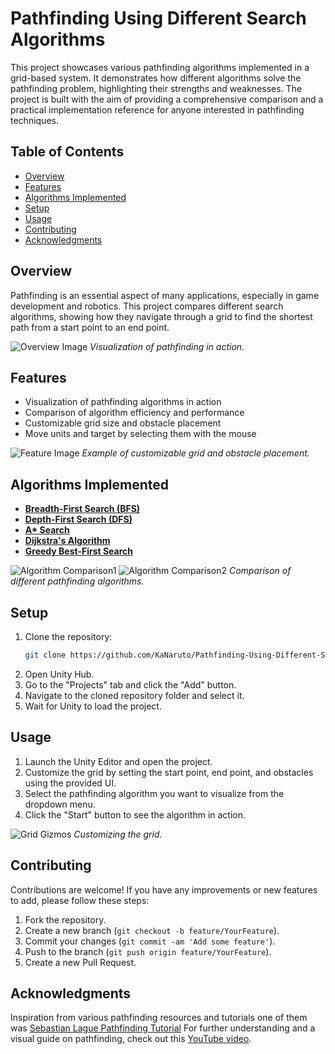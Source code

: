 # Pathfinding Using Different Search Algorithms
This project showcases various pathfinding algorithms implemented in a grid-based system. It demonstrates how different algorithms solve the pathfinding problem, highlighting their strengths and weaknesses. The project is built with the aim of providing a comprehensive comparison and a practical implementation reference for anyone interested in pathfinding techniques.

## Table of Contents
- [Overview](#overview)
- [Features](#features)
- [Algorithms Implemented](#algorithms-implemented)
- [Setup](#setup)
- [Usage](#usage)
- [Contributing](#contributing)
- [Acknowledgments](#acknowledgments)


## Overview
Pathfinding is an essential aspect of many applications, especially in game development and robotics. This project compares different search algorithms, showing how they navigate through a grid to find the shortest path from a start point to an end point.

![Overview Image](https://github.com/KaNaruto/Pathfinding-Using-Different-Search-Algorithms-In-Unity/assets/121254562/321707ed-4446-4708-9e11-69d7f8f40c3b)
*Visualization of pathfinding in action.*

## Features
- Visualization of pathfinding algorithms in action
- Comparison of algorithm efficiency and performance
- Customizable grid size and obstacle placement
- Move units and target by selecting them with the mouse



![Feature Image](https://github.com/KaNaruto/Pathfinding-Using-Different-Search-Algorithms-In-Unity/assets/121254562/873df9cf-58d0-42a9-9b6f-b1f34b708dc6)
*Example of customizable grid and obstacle placement.*

## Algorithms Implemented
- **[Breadth-First Search (BFS)](https://en.wikipedia.org/wiki/Breadth-first_search)**
- **[Depth-First Search (DFS)](https://en.wikipedia.org/wiki/Depth-first_search)**
- **[A\* Search](https://en.wikipedia.org/wiki/A*_search_algorithm)**
- **[Dijkstra's Algorithm](https://en.wikipedia.org/wiki/Dijkstra%27s_algorithm)**
- **[Greedy Best-First Search](https://en.wikipedia.org/wiki/Best-first_search)**

![Algorithm Comparison1](https://github.com/KaNaruto/Pathfinding-Using-Different-Search-Algorithms-In-Unity/assets/121254562/49668730-3718-4839-a51d-fc98ef6878c0)
![Algorithm Comparison2](https://github.com/KaNaruto/Pathfinding-Using-Different-Search-Algorithms-In-Unity/assets/121254562/61753142-73f5-475a-937b-591ffe762204)
*Comparison of different pathfinding algorithms.*

## Setup
1. Clone the repository:
    ```sh
    git clone https://github.com/KaNaruto/Pathfinding-Using-Different-Search-Algorithms-In-Unity.git
    ```
2. Open Unity Hub.
3. Go to the "Projects" tab and click the "Add" button.
4. Navigate to the cloned repository folder and select it.
5. Wait for Unity to load the project.

## Usage
1. Launch the Unity Editor and open the project.
2. Customize the grid by setting the start point, end point, and obstacles using the provided UI.
3. Select the pathfinding algorithm you want to visualize from the dropdown menu.
4. Click the "Start" button to see the algorithm in action.


![Grid Gizmos](https://github.com/KaNaruto/Pathfinding-Using-Different-Search-Algorithms-In-Unity/assets/121254562/cd69e981-f366-4034-8f2b-cdd66eec52ea)
*Customizing the grid.*

## Contributing
Contributions are welcome! If you have any improvements or new features to add, please follow these steps:
1. Fork the repository.
2. Create a new branch (`git checkout -b feature/YourFeature`).
3. Commit your changes (`git commit -am 'Add some feature'`).
4. Push to the branch (`git push origin feature/YourFeature`).
5. Create a new Pull Request.

## Acknowledgments
Inspiration from various pathfinding resources and tutorials one of them was [Sebastian Lague Pathfinding Tutorial](https://www.youtube.com/watch?v=-L-WgKMFuhE&list=PLFt_AvWsXl0cq5Umv3pMC9SPnKjfp9eGW)
For further understanding and a visual guide on pathfinding, check out this [YouTube video](https://www.youtube.com/watch?v=SdnsqqQ7hQA).
